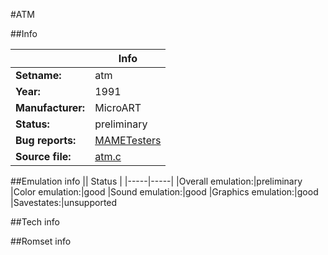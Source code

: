 #ATM

##Info

||Info|
|-----|-----|
|**Setname:**|atm
|**Year:**|1991
|**Manufacturer:**|MicroART
|**Status:**|preliminary
|**Bug reports:**|[MAMETesters](http://mametesters.org/view_all_set.php?type=1&temporary=y&search=atm.c)
|**Source file:**|[atm.c](https://github.com/mamedev/mame/blob/master/src/mess/drivers/atm.c)

##Emulation info
|| Status |
|-----|-----|
|Overall emulation:|preliminary
|Color emulation:|good
|Sound emulation:|good
|Graphics emulation:|good
|Savestates:|unsupported

##Tech info

##Romset info

<!--- START OF EDITED COMMENT DO NOT TOUCH TEXT ABOVE-->
